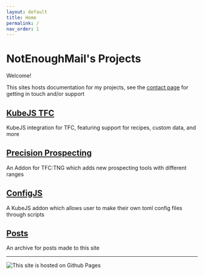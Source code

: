 ```yaml
---
layout: default
title: Home
permalink: /
nav_order: 1
---
```


# NotEnoughMail's Projects

Welcome!

This sites hosts documentation for my projects, see the [contact page](/contact/) for getting in touch and/or support

## [KubeJS TFC](kubejs_tfc/)

KubeJS integration for TFC, featuring support for recipes, custom data, and more

## [Precision Prospecting](precpros/)

An Addon for TFC:TNG which adds new prospecting tools with different ranges

## [ConfigJS](configjs/)

A KubeJS addon which allows user to make their own toml config files through scripts

## [Posts](posts/)

An archive for posts made to this site

---

![This site is hosted on Github Pages](https://bernsteinbear.com/assets/img/banner.png)
